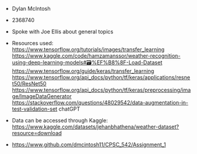 - Dylan McIntosh

- 2368740

- Spoke with Joe Ellis about general topics

- Resources used:
    https://www.tensorflow.org/tutorials/images/transfer_learning
    https://www.kaggle.com/code/hamzamanssor/weather-recognition-using-deep-learning-models#🗃%EF%B8%8F-Load-Dataset
    https://www.tensorflow.org/guide/keras/transfer_learning
    https://www.tensorflow.org/api_docs/python/tf/keras/applications/resnet50/ResNet50
    https://www.tensorflow.org/api_docs/python/tf/keras/preprocessing/image/ImageDataGenerator
    https://stackoverflow.com/questions/48029542/data-augmentation-in-test-validation-set
    chatGPT

- Data can be accessed through Kaggle:
    https://www.kaggle.com/datasets/jehanbhathena/weather-dataset?resource=download

- https://www.github.com/dmcintosh11/CPSC_542/Assignment_1